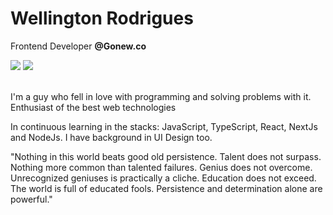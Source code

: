 # Wellington Rodrigues
 Frontend Developer <strong>@Gonew.co</strong>
<div> 
  <a href="https://instagram.com/tonrdrigues" target="_blank"><img src="https://img.shields.io/badge/-@tonrdrigues-%23E4405F?style=for-the-badge&logo=instagram&logoColor=white"></a>
  <a href="https://www.linkedin.com/in/wellingtonrodriguesbr/" target="_blank"><img src="https://img.shields.io/badge/-Wellington Rodrigues-%230077B5?style=for-the-badge&logo=linkedin&logoColor=white"></a> 
</div>
<br/>
 

I'm a guy who fell in love with programming and solving problems with it.
</br>
Enthusiast of the best web technologies

In continuous learning in the stacks: JavaScript, TypeScript, React, NextJs and NodeJs.
I have background in UI Design too.

"Nothing in this world beats good old persistence. Talent does not surpass. Nothing more common than talented failures. Genius does not overcome. Unrecognized geniuses is practically a cliche. Education does not exceed. The world is full of educated fools. Persistence and determination alone are powerful."
